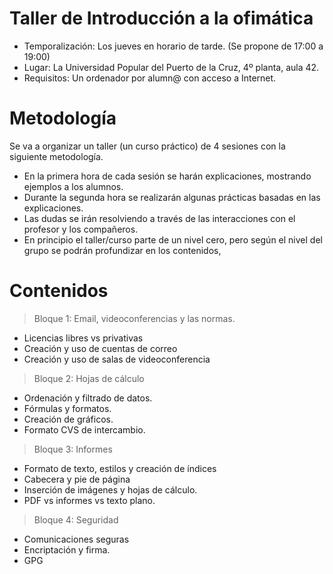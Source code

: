 
# Taller de Introducción a la ofimática

* Temporalización: Los jueves en horario de tarde. (Se propone de 17:00 a 19:00)
* Lugar: La Universidad Popular del Puerto de la Cruz, 4º planta, aula 42.
* Requisitos: Un ordenador por alumn@ con acceso a Internet.

# Metodología

Se va a organizar un taller (un curso práctico) de 4 sesiones con la siguiente metodología.

* En la primera hora de cada sesión se harán explicaciones, mostrando ejemplos a los alumnos.
* Durante la segunda hora se realizarán algunas prácticas basadas en las explicaciones.
* Las dudas se irán resolviendo a través de las interacciones con el profesor y los compañeros.
* En principio el taller/curso parte de un nivel cero, pero según el nivel del grupo se podrán profundizar en los contenidos,

# Contenidos

> Bloque 1: Email, videoconferencias y las normas.

* Licencias libres vs privativas
* Creación y uso de cuentas de correo
* Creación y uso de salas de videoconferencia

> Bloque 2: Hojas de cálculo

* Ordenación y filtrado de datos.
* Fórmulas y formatos.
* Creación de gráficos.
* Formato CVS de intercambio.

> Bloque 3: Informes

* Formato de texto, estilos y creación de índices
* Cabecera y pie de página
* Inserción de imágenes y hojas de cálculo.
* PDF vs informes vs texto plano.

> Bloque 4: Seguridad

* Comunicaciones seguras
* Encriptación y firma.
* GPG

